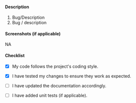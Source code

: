 #### Description
1. Bug/Description
2. Bug / description



#### Screenshots (if applicable)
NA

#### Checklist

- [X] My code follows the project's coding style.
- [X] I have tested my changes to ensure they work as expected.
- [ ] I have updated the documentation accordingly.
- [ ] I have added unit tests (if applicable).

